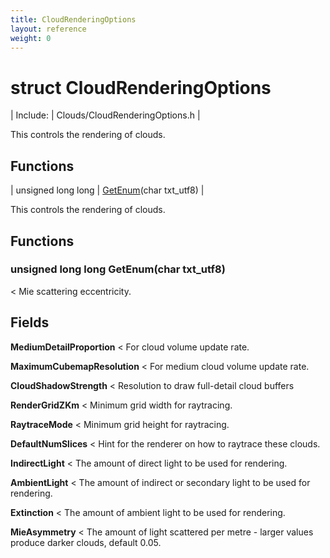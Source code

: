 ```yaml
---
title: CloudRenderingOptions
layout: reference
weight: 0
---
```

struct CloudRenderingOptions
===

| Include: | Clouds/CloudRenderingOptions.h |

This controls the rendering of clouds.<br>


Functions
---

| unsigned long long | [GetEnum](#GetEnum)(char txt_utf8) |

This controls the rendering of clouds.

  


Functions
---
<a name="GetEnum"></a>
### unsigned long long GetEnum(char txt_utf8)
< Mie scattering eccentricity.

Fields
---

**MediumDetailProportion**  < For cloud volume update rate.

**MaximumCubemapResolution**  < For medium cloud volume update rate.

**CloudShadowStrength**  < Resolution to draw full-detail cloud buffers

**RenderGridZKm**  < Minimum grid width for raytracing.

**RaytraceMode**  < Minimum grid height for raytracing.

**DefaultNumSlices**  < Hint for the renderer on how to raytrace these clouds.

**IndirectLight**  < The amount of direct light to be used for rendering.

**AmbientLight**  < The amount of indirect or secondary light to be used for rendering.

**Extinction**  < The amount of ambient light to be used for rendering.

**MieAsymmetry**  < The amount of light scattered per metre - larger values produce darker clouds, default 0.05.

